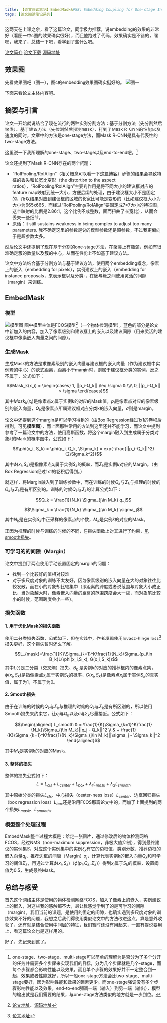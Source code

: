 ```yaml
---
title: 【论文阅读笔记】EmbedMask&#58; Embedding Coupling for One-stage Instance Segmentation
tags: [论文阅读笔记系列]
---
```


这两天在上课之余，看了这篇论文，同学极力推荐，说embedding的效果的非常好（看图一中c图的效果确实很好），而且他跑过了代码，效果确实是不错的，嘿嘿，我来了，总结一下吧，看学到了些什么吧。

[论文简介](https://arxiv.org/abs/1912.01954)
[论文下载](https://arxiv.org/pdf/1912.01954)
[源码地址](https://github.com/yinghdb/EmbedMask)

<!--more-->

## 效果图
先看效果图吧（图一），图c的embedding效果图确实挺好的。
![图一](/assets/images/20200603/result.png)

下面来看论文主体内容吧。

## 摘要与引言
论文一开始就说结合了现在流行的两种实例分割方法：基于分割方法（先分割然后聚类）、基于建议方法（先检测然后预测mask），打到了Mask R-CNN的性能以及速度的同时，文章中的方法是one-stage方法，而Mask R-CNN是具有代表性的two-stage方法。

这里说一下我所理解的one-stage、two-stage以及end-to-end吧。[^one_stage__two_stage__end_to_end]

论文还提到了Mask R-CNN存在的两个问题：
- “RoIPooling/RoIAlign”（相关概念可以看一下[这篇博客](https://www.cnblogs.com/wangyong/p/8523814.html)）步骤的结果会导致特征的丢失和长宽比变形（the
distortion to the aspect ratios），“RoIPooling/RoIAlign”主要的作用是将不同大小的建议框对应的feature map映射到统一大小，方便后续的处理，由于建议框大小不是固定的，所以结果对应到建议框的区域的长宽比可能是变形的（比如建议框大小为大小为665x665，而经过“RoIPooling/RoIAlign”要固定成7*7大小的特征图，这个映射的比例是2.86:1，这个比例不成整数，固而扭曲了长宽比），从而会丢失一些细节。
- 原话：it still sustains
weakness in being complex to adjust too many parameters. 我不确定这里的参数是说的模型参数还是超参数，不过我更偏向于是超参数太多。

然后论文中还提到了现在基于分割的one-stage方法，在聚类上有瓶颈，例如有很难确定簇的数量以及簇的中心，从而在性能上不如基于建议方法。

论文中方法结合基于分割方法与基于建议方法，使用两个embedding概念，像素上的嵌入（embedding for pixels），实例建议上的嵌入（embedding for instance
proposals，来表示框以及分类），在簇与簇之间使用灵活的间隙（margin）来训练。

## EmbedMask
### 模型
![模型图](/assets/images/20200603/model.png)
图中模型主体是FCOS模型[^fcos]（一个物体检测模型），蓝色的部分是论文中新加入的内容，加入了像素级别和建议框上的嵌入以及建议间隙（用来灵活的建议框中像素嵌入向量之间的间隙）。

### 生成Mask
生成Mask的方法是求像素级别的嵌入向量与建议框的嵌入向量（作为建议框中实例簇的中心）的欧式距离，距离小于margin时，则属于建议框分类的实例，反之不属于，公式如下：

$$Mask_k(x_i) = 
\begin{cases}
1, ||p_i-Q_k|| \leq \sigma & \\\\
0, ||p_i-Q_k|| > \sigma 
\end{cases}$$

其中$Mask_k(x_i)$是像素点$x_i$属于实例$k$的对应的Mask值，$p_i$是像素点对应的像素级别的嵌入向量，$Q_k$是像素点所属建议框对应分类k的嵌入向量，$\sigma$则是margin。

论文中还提到这个margin是可以学习得到的（由Box Regression经过1x1的卷积后得到，可见**模型图**），而上面那种常用的方法到这里还并不能学习，而论文中提到参考了一篇论文中的方法，使用高斯函数，将这个margin融入到生成属于分类对象$k$的Mark的概率图中。公式如下：

$$\phi(x_i, S_k) = \phi(p_i, Q_k, \Sigma_k) = exp(-\frac{||p_i-Q_k||^2}{2\Sigma_k^2})$$

其中$\phi(x_i, S_k)$是指像素点$x_i$属于实例$S_k$的概率，而$\Sigma_k$是实例$k$对应的Margin。（由Box Regression经过1x1的卷积后得到。）

就这样，将Margin融入到了训练参数中，而在训练的时候$Q_k$与$\Sigma_k$与推理的时候的$Q_k$与$\Sigma_k$是有所区别的。训练的时候$Q_k$与$\Sigma_k$的计算公式如下：

$$Q_k = \frac{1}{N_k} \Sigma_{j\in M_k} q_j$$

$$\Sigma_k = \frac{1}{N_k} \Sigma_{j\in M_k} \sigma_j$$

其中$N_k$是在实例$S_k$中正采样的像素点的个数，$M_k$是实例$k$的对应的Mask。

正因为推理的时候与训练的时候的不同，在损失函数上对其进行了约束，[见smooth损失](#2-smooth损失)。

### 可学习的的间隙（Margin）
论文中提到了两点使用手动设置固定的margin的问题：
- 找到一个比较好的值相对较难
- 对于多尺度对象的训练不太友好，因为像素级别的嵌入向量在大的对象往往比较发散，而在小的对象却比较集中（即距离的跨度或者说范围与对象大小成正比，当对象越大时，像素嵌入向量的距离的范围跨度会大一些，而对象笔比较小的时候，范围跨度会小一些）。

### 损失函数

#### 1. 用于优化Mask的损失函数
   
使用二分类损失函数，公式如下，但在实践中，作者发现使用lovasz-hinge loss[^lovasz_hinge_loss]损失更好，这个损失暂时还么了解。

$$L_{mask}=\frac{1}{K}\Sigma_{k=1}^K\frac{1}{N_k}\Sigma_{p_i\in B_k}L(\phi(x_i,S_k), G(x_i,S_k))$$
其中$L(·)$是二分类（交叉熵）损失、$B_k$
是实例$k$的对应的推荐框内的像素点集，$\phi(x_i, S_k)$是指像素点$x_i$属于实例$S_k$的概率，$G(x_i,S_k)$是像素点$x_i$属于实例$S_k$的真实值，属于为1，不属于为0。


#### 2. Smooth损失

由于在训练的时候的$Q_k$与$\Sigma_k$与推理的时候的$Q_k$与$\Sigma_k$是有所区别的，所以使用Smooth损失来约束它，让$q_j$与$Q_k$以及$\sigma$与$\Sigma_k$尽量接近。公式如下：

$$\begin{aligned}
L_smooth & = \frac{1}{K}\Sigma_{k=1}^K\frac{1}{N_k}\Sigma_{j\in M_k}||q_j - Q_k||^2 \\
& + \frac{1}{K}\Sigma_{k=1}^K\frac{1}{N_k}\Sigma_{j\in M_k}||\sigma_j - \Sigma_k||^2    
\end{aligned}$$

其中$M_k$是实例$k$的对应的Mask。

#### 3. 整体的损失
整体的损失公式如下：
$$L=L_{cls}+L_{center}+L_{box}+\lambda_1L_{mask}+\lambda_2L_{smooth}$$

其中原始分类的损失$L_{cls}$、中心损失（center-ness loss）$L_{center}$、边框回归损失（box regression loss）$L_{box}$还是沿用FCOS那篇论文中的，而加了上面提到的两个损失$L_{mask}$、$L_{smooth}$。

### 模型整个处理过程
EmbedMask整个过程大概是：给定一张图片，通过修改后的物体检测网络FCOS，经过NMS（non-maximum suppression，非极大值抑制），得到最终建议的实例集$S$，对应这个实例集中的实例$S_k$有它的边框值、类别分数、推荐边框的嵌入向量$q_j$、推荐边框的间隙（Margin）$\sigma_j$，计算代表实例k的嵌入向量$Q_k$和可学习的阈值$\Sigma_k$，再通过计算$\phi(x_i, S_k)$（$\phi(p_i, Q_k, \Sigma_k)$）得到$x_i$属于$S_k$的概率，设置阈值为0.5，生成最终Mask。

## 总结与感受
首先这个网络主体是使用的物体检测网络FCOS，加入了像素上的嵌入，实例建议上的嵌入，对这些我的感触都不大，最让我感觉学到了的是可学习的间隙（margin），我们当前的课题，是使用的固定的间隙，也确实遇到多尺度对象的训练效果不好的问题，我想之后我们得使用类似论文中的方法改进这点，算是意外收获了，还有就是结合使用中间层的特征，我们暂时还没有用起来，一直有提说要用上，看这篇论文也是这样用的。

好了，先记录到这了。


[^one_stage__two_stage__end_to_end]: one-stage、two-stage、multi-stage可以简单的理解为是否分为了多个分开的任务并需要多个步骤来实现我们的目标，分为几个步骤就是几个-stage，而每个步骤都会影响性能以及效果，而且单个步骤的效果好并不一定整合到一起，效果或者性能就好，所以一般one-stage方法会比two-stage、multi-stage要好，因为影响性能和效果的因素更少。而one-stage强调没有多个步骤影响性能以及效果，end-to-end强调一端（输入）到另一端（输出），模型的输出就是我们需要的结果，与one-stage方法类似的地方就是一步到位。

[^fcos]: [论文地址](https://arxiv.org/abs/1904.01355)、[源码地址](https://github.com/tianzhi0549/FCOS)

[^lovasz_hinge_loss]: [论文地址](http://proceedings.mlr.press/v37/yub15.pdf)